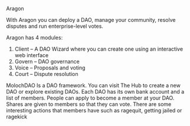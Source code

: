 Aragon

With Aragon you can deploy a DAO, manage your community, resolve disputes and run enterprise-level votes. 

Aragon has 4 modules:
1. Client – A DAO Wizard where you can create one using an interactive web interface
2. Govern – DAO governance
3. Voice – Proposals and voting
4. Court – Dispute resolution


MolochDAO
Is a DAO framework. You can visit The Hub to create a new DAO or explore existing DAOs. Each DAO has its own bank account and a list of members. People can apply to become a member at your DAO. Shares are given  to members so that they can vote. There are some interesting actions that members have such as ragequit, getting jailed or ragekick

